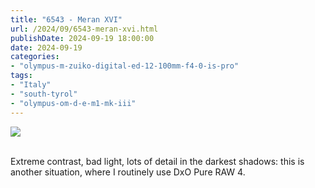 ```yaml
---
title: "6543 - Meran XVI"
url: /2024/09/6543-meran-xvi.html
publishDate: 2024-09-19 18:00:00
date: 2024-09-19
categories:
- "olympus-m-zuiko-digital-ed-12-100mm-f4-0-is-pro"
tags:
- "Italy"
- "south-tyrol"
- "olympus-om-d-e-m1-mk-iii"
---
```

<div class="container">
<div class="center"><a target="_blank" href="https://d25zfm9zpd7gm5.cloudfront.net/1200x1200/2020/20200906_163622-ORF-DxO_DeepPRIMEXD2_lr.jpg"><img class="webfeedsFeaturedVisual" src="https://d25zfm9zpd7gm5.cloudfront.net/0600x0600/2020/20200906_163622-ORF-DxO_DeepPRIMEXD2_lr.jpg" /></a></div>
</div>
<br />

Extreme contrast, bad light, lots of detail in the darkest
shadows: this is another situation, where I routinely use
DxO Pure RAW 4. 
